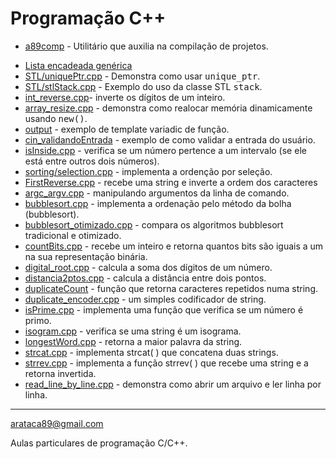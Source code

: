 # Programação C++
- <a href="https://github.com/arataca89/a89comp">a89comp</a> - Utilitário que auxilia na compilação de projetos.
<!-- - <a href="https://github.com/arataca89/Arithmetic_parser">Arithmetic parser</a> - Avalia expressões aritméticas. -->
- <a href="https://github.com/arataca89/Cplusplus/tree/main/estrutura_de_dados/lista_encadeada_generica">Lista encadeada genérica</a>
- <a href="https://github.com/arataca89/Cplusplus/blob/main/STL/uniquePtr.cpp">STL/uniquePtr.cpp</a> - Demonstra como usar <tt>unique_ptr</tt>.
- <a href="https://github.com/arataca89/Cplusplus/blob/main/STL/stlStack.cpp">STL/stlStack.cpp</a> - Exemplo do uso da classe STL <tt>stack</tt>.
- <a href="https://github.com/arataca89/Cplusplus/blob/main/int_reverse.cpp">int_reverse.cpp</a>- inverte os dígitos de um inteiro.
- <a href="https://github.com/arataca89/Cplusplus/blob/main/array_resize.cpp">array_resize.cpp</a> - demonstra como realocar memória dinamicamente usando <tt>new()</tt>.
- <a href="https://github.com/arataca89/Cplusplus/tree/main/templates/functions/variadic">output</a> - exemplo de template variadic de função. 
- <a href="https://github.com/arataca89/Cplusplus/blob/main/cin_validandoEntrada.cpp">cin_validandoEntrada</a> - exemplo de como validar a entrada do usuário. 
- <a href="https://github.com/arataca89/Cplusplus/blob/main/isInside.cpp">isInside.cpp</a> - verifica se um número pertence a um intervalo (se ele está entre outros dois números).
- <a href="https://github.com/arataca89/Cplusplus/blob/main/sorting/selection.cpp">sorting/selection.cpp</a> - implementa a ordenção por seleção.
- <a href="https://github.com/arataca89/Cplusplus/edit/main/FirstReverse.cpp">FirstReverse.cpp</a> - recebe uma string e inverte a ordem dos caracteres 
- <a href="https://github.com/arataca89/Cplusplus/blob/main/argc_argv.cpp">argc_argv.cpp</a> - manipulando argumentos da linha de comando.
- <a href="https://github.com/arataca89/Cplusplus/blob/main/bubblesort.cpp">bubblesort.cpp</a> - implementa a ordenação pelo método da bolha (bubblesort).
- <a href="https://github.com/arataca89/Cplusplus/blob/main/bubblesort_otimizado.cpp">bubblesort_otimizado.cpp</a> - compara os algoritmos bubblesort tradicional e otimizado.
- <a href="https://github.com/arataca89/Cplusplus/edit/main/countBits.cpp">countBits.cpp</a> - recebe um inteiro e retorna quantos bits são iguais a um na sua representação binária.
- <a href="https://github.com/arataca89/Cplusplus/edit/main/digital_root.cpp">digital_root.cpp</a> - calcula a soma dos dígitos de um número.
-  <a href="distancia2ptos.cpp">distancia2ptos.cpp</a> - calcula a distância entre dois pontos.
- <a href="https://github.com/arataca89/Cplusplus/blob/main/duplicateCount.cpp">duplicateCount</a> - função que retorna caracteres repetidos numa string.
- <a href="https://github.com/arataca89/Cplusplus/blob/main/duplicate_encoder.cpp">duplicate_encoder.cpp</a> - um simples codificador de string.
- <a href="https://github.com/arataca89/Cplusplus/blob/main/isPrime.cpp">isPrime.cpp</a> - implementa uma função que verifica se um número é primo.
- <a href="https://github.com/arataca89/Cplusplus/blob/main/isogram.cpp">isogram.cpp</a> - verifica se uma string é um isograma.
- <a href="https://github.com/arataca89/Cplusplus/edit/main/longestWord.cpp">longestWord.cpp</a> - retorna a maior palavra da string.
- <a href="https://github.com/arataca89/Cplusplus/edit/main/strcat.cpp">strcat.cpp</a> - implementa strcat( ) que concatena duas strings.
- <a href="https://github.com/arataca89/Cplusplus/blob/main/strrev.cpp">strrev.cpp</a> - implementa a função strrev( ) que recebe uma string e a retorna invertida.
- <a href="https://github.com/arataca89/Cplusplus/blob/main/read_line_by_line.cpp">read_line_by_line.cpp</a> - demonstra como abrir um arquivo e ler linha por linha.

----------
arataca89@gmail.com

Aulas particulares de programação C/C++.
